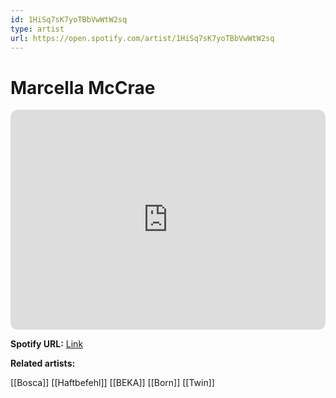 ```yaml
---
id: 1HiSq7sK7yoTBbVwWtW2sq
type: artist
url: https://open.spotify.com/artist/1HiSq7sK7yoTBbVwWtW2sq
---
```

# Marcella McCrae

<iframe style="border-radius:12px" src="https://open.spotify.com/embed/artist/1HiSq7sK7yoTBbVwWtW2sq" width="100%" height="352" frameBorder="0" allowfullscreen="" allow="autoplay; clipboard-write; encrypted-media; fullscreen; picture-in-picture" loading="lazy"></iframe>

**Spotify URL:** [Link](https://open.spotify.com/artist/1HiSq7sK7yoTBbVwWtW2sq)

**Related artists:**

[[Bosca]]
[[Haftbefehl]]
[[BEKA]]
[[Born]]
[[Twin]]
